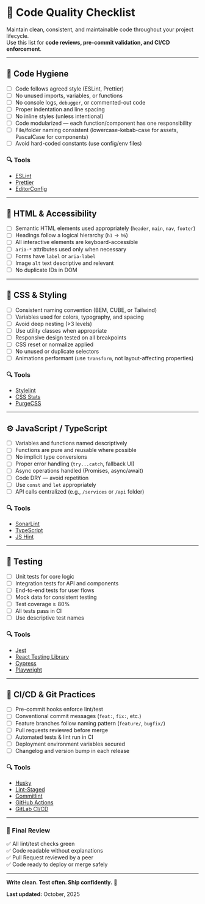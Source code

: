 # 🧠 Code Quality Checklist

Maintain clean, consistent, and maintainable code throughout your project lifecycle.  
Use this list for **code reviews, pre-commit validation, and CI/CD enforcement**.

---

## 🧹 Code Hygiene

- [ ] Code follows agreed style (ESLint, Prettier)
- [ ] No unused imports, variables, or functions
- [ ] No console logs, `debugger`, or commented-out code
- [ ] Proper indentation and line spacing
- [ ] No inline styles (unless intentional)
- [ ] Code modularized — each function/component has one responsibility
- [ ] File/folder naming consistent (lowercase-kebab-case for assets, PascalCase for components)
- [ ] Avoid hard-coded constants (use config/env files)

### 🔍 Tools
- [ESLint](https://eslint.org/)
- [Prettier](https://prettier.io/)
- [EditorConfig](https://editorconfig.org/)

---

## 🧱 HTML & Accessibility

- [ ] Semantic HTML elements used appropriately (`header`, `main`, `nav`, `footer`)
- [ ] Headings follow a logical hierarchy (`h1` → `h6`)
- [ ] All interactive elements are keyboard-accessible
- [ ] `aria-*` attributes used only when necessary
- [ ] Forms have `label` or `aria-label`
- [ ] Image `alt` text descriptive and relevant
- [ ] No duplicate IDs in DOM

---

## 🎨 CSS & Styling

- [ ] Consistent naming convention (BEM, CUBE, or Tailwind)
- [ ] Variables used for colors, typography, and spacing
- [ ] Avoid deep nesting (>3 levels)
- [ ] Use utility classes when appropriate
- [ ] Responsive design tested on all breakpoints
- [ ] CSS reset or normalize applied
- [ ] No unused or duplicate selectors
- [ ] Animations performant (use `transform`, not layout-affecting properties)

### 🔍 Tools
- [Stylelint](https://stylelint.io/)
- [CSS Stats](https://cssstats.com/)
- [PurgeCSS](https://purgecss.com/)

---

## ⚙️ JavaScript / TypeScript

- [ ] Variables and functions named descriptively
- [ ] Functions are pure and reusable where possible
- [ ] No implicit type conversions
- [ ] Proper error handling (`try...catch`, fallback UI)
- [ ] Async operations handled (Promises, async/await)
- [ ] Code DRY — avoid repetition
- [ ] Use `const` and `let` appropriately
- [ ] API calls centralized (e.g., `/services` or `/api` folder)

### 🔍 Tools
- [SonarLint](https://www.sonarlint.org/)
- [TypeScript](https://www.typescriptlang.org/)
- [JS Hint](https://jshint.com/)

---

## 🧪 Testing

- [ ] Unit tests for core logic
- [ ] Integration tests for API and components
- [ ] End-to-end tests for user flows
- [ ] Mock data for consistent testing
- [ ] Test coverage ≥ 80%
- [ ] All tests pass in CI
- [ ] Use descriptive test names

### 🔍 Tools
- [Jest](https://jestjs.io/)
- [React Testing Library](https://testing-library.com/)
- [Cypress](https://www.cypress.io/)
- [Playwright](https://playwright.dev/)

---

## 🚀 CI/CD & Git Practices

- [ ] Pre-commit hooks enforce lint/test
- [ ] Conventional commit messages (`feat:`, `fix:`, etc.)
- [ ] Feature branches follow naming pattern (`feature/`, `bugfix/`)
- [ ] Pull requests reviewed before merge
- [ ] Automated tests & lint run in CI
- [ ] Deployment environment variables secured
- [ ] Changelog and version bump in each release

### 🔍 Tools
- [Husky](https://typicode.github.io/husky/)
- [Lint-Staged](https://github.com/okonet/lint-staged)
- [Commitlint](https://commitlint.js.org/)
- [GitHub Actions](https://github.com/features/actions)
- [GitLab CI/CD](https://docs.gitlab.com/ee/ci/)

---

### 🏁 Final Review

✅ All lint/test checks green  
✅ Code readable without explanations  
✅ Pull Request reviewed by a peer  
✅ Code ready to deploy or merge safely  

---

**Write clean. Test often. Ship confidently.** 🚀

**Last updated:** October, 2025
